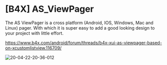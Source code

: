 # [B4X] AS_ViewPager
The AS ViewPager is a cross platform (Android, IOS, Windows, Mac and Linux) pager. With which it is super easy to add a good looking design to your project with little effort.

https://www.b4x.com/android/forum/threads/b4x-xui-as-viewpager-based-on-xcustomlistview.116709/

![20-04-22-20-36-012](https://github.com/StolteX/AS_ViewPager/assets/79589469/ba5a9a3d-664f-4a7d-98e1-5bacdad2bf54)
